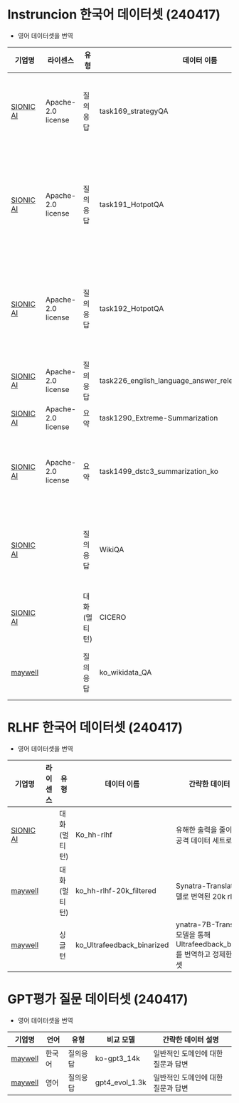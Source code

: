 # Instruncion 한국어 데이터셋 (240417)
- 영어 데이터셋을 번역

| 기업명 | 라이센스 | 유형 | 데이터 이름 | 간략한 데이터 설명 |
| --- | --- | --- | --- | --- | 
| [SIONIC AI](https://github.com/sionic-ai/Data_KoSuperNI/tree/main) | Apache-2.0 license | 질의응답 | task169_strategyQA |특정 질문이 주어졌을 때 그 질문에 답하기 위해 알아야 할 사실을 기술<br>          위키피디아 기반 질의 응답 데이터 |
| [SIONIC AI](https://github.com/sionic-ai/Data_KoSuperNI/tree/main) | Apache-2.0 license | 질의응답 | task191_HotpotQA  |이전의 데이터들이 질문 하나 답변 하나로 이루어져 있었것 것에 대해 사람의 대화는 하나의 짧은 질문과 대답으로 이루어지지 않는다는 문제 의식에서 구축된 데이터   | 
| [SIONIC AI](https://github.com/sionic-ai/Data_KoSuperNI/tree/main) | Apache-2.0 license | 질의응답 | task192_HotpotQA  | task 191과 크게 차이가 나는 것은 아님<br>답변에 도달하기 위해 가져온 둘 이상의 문서간의 관계에 따라 멀티홉의 세부 내용 구분     |
| [SIONIC AI](https://github.com/sionic-ai/Data_KoSuperNI/tree/main) | Apache-2.0 license | 질의응답 | task226_english_language_answer_relevance_classification |주어진 질의응답 쌍에서 어느 응답이 더 수용가능한지 평가       | 
| [SIONIC AI](https://github.com/sionic-ai/Data_KoSuperNI/tree/main) | Apache-2.0 license | 요약 | task1290_Extreme-Summarization |  주어진 뉴스 기사 요약     |
| [SIONIC AI](https://github.com/sionic-ai/Data_KoSuperNI/tree/main) | Apache-2.0 license | 요약 | task1499_dstc3_summarization_ko  | 캠브리지에 있는 펍, 레스토랑, 커피숍을 추천해달라는 자동화 시스템과 사용자 간의 대화와 이를 요약한 데이터            |
| [SIONIC AI](https://github.com/sionic-ai/WikiQA/tree/main)  |  | 질의응답 | WikiQA  | WikiQA: A Challenge Dataset for Open-Domain Question Answering 데이터 세트에 대한 한국어 번역      |
| [SIONIC AI](https://github.com/sionic-ai/CICERO_Ko/tree/main)  |  | 대화(멀티턴) | CICERO  | Contextualized Commonsense Inference in Dialogues           |
| [maywell](https://huggingface.co/datasets/maywell/ko_wikidata_QA)  |  | 질의응답 | ko_wikidata_QA  |  Synatra-7B-Instruct 모델과 ChatGPT를 사용하여, 제작된 QA셋           |


# RLHF 한국어 데이터셋 (240417)
- 영어 데이터셋을 번역
  
| 기업명 | 라이센스 | 유형 | 데이터 이름 | 간략한 데이터 설명 |
| --- | --- | --- | --- | --- | 
| [SIONIC AI](https://github.com/sionic-ai/Data_Ko_hh-rlhf/tree/main)  |  | 대화(멀티턴) | Ko_hh-rlhf  | 유해한 출력을 줄이기 위한 공격 데이터 세트로 구축           |
| [maywell](https://huggingface.co/datasets/maywell/ko_hh-rlhf-20k_filtered)  |  | 대화(멀티턴) | ko_hh-rlhf-20k_filtered  | Synatra-Translation 모델로 번역된 20k rlhf셋           |
| [maywell](https://huggingface.co/datasets/maywell/ko_Ultrafeedback_binarized?row=0)  |  | 싱글턴 | ko_Ultrafeedback_binarized   | ynatra-7B-Translation 모델을 통해<br>Ultrafeedback_binarized를 번역하고 정제한 데이터셋           |


# GPT평가  질문 데이터셋 (240417)
- 영어 데이터셋을 번역
  
| 기업명 | 언어 | 유형 | 비교 모델 | 간략한 데이터 설명 |
| --- | --- | --- | --- | --- | 
| [maywell](https://huggingface.co/datasets/maywell/ko-gpt3_14k?row=29)  | 한국어 | 질의응답 | ko-gpt3_14k  | 일반적인 도메인에 대한 질문과 답변          |
| [maywell](https://huggingface.co/datasets/maywell/gpt4_evol_1.3k)  | 영어 | 질의응답 | gpt4_evol_1.3k  | 일반적인 도메인에 대한 질문과 답변          |
